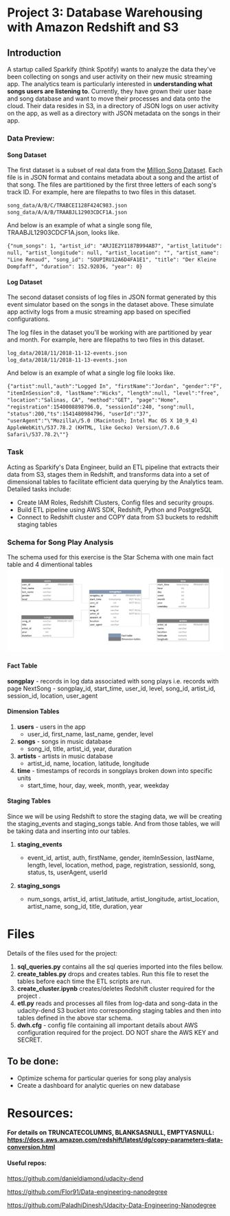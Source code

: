 # Project 3: Database Warehousing with Amazon Redshift and S3

## Introduction

A startup called Sparkify (think Spotify) wants to analyze the data they've been collecting on songs and user activity on their new music streaming app. The analytics team is particularly interested in **understanding what songs users are listening to**. Currently, they have grown their user base and song database and want to move their processes and data onto the cloud. Their data resides in S3, in a directory of JSON logs on user activity on the app, as well as a directory with JSON metadata on the songs in their app.


### Data Preview:
#### Song Dataset
The first dataset is a subset of real data from the [Million Song Dataset](https://labrosa.ee.columbia.edu/millionsong). Each file is in JSON format and contains metadata about a song and the artist of that song. The files are partitioned by the first three letters of each song's track ID. For example, here are filepaths to two files in this dataset.

```
song_data/A/B/C/TRABCEI128F424C983.json
song_data/A/A/B/TRAABJL12903CDCF1A.json
```
And below is an example of what a single song file, TRAABJL12903CDCF1A.json, looks like.
```
{"num_songs": 1, "artist_id": "ARJIE2Y1187B994AB7", "artist_latitude": null, "artist_longitude": null, "artist_location": "", "artist_name": "Line Renaud", "song_id": "SOUPIRU12A6D4FA1E1", "title": "Der Kleine Dompfaff", "duration": 152.92036, "year": 0}
```
#### Log Dataset
The second dataset consists of log files in JSON format generated by this event simulator based on the songs in the dataset above. These simulate app activity logs from a music streaming app based on specified configurations.

The log files in the dataset you'll be working with are partitioned by year and month. For example, here are filepaths to two files in this dataset.

```
log_data/2018/11/2018-11-12-events.json
log_data/2018/11/2018-11-13-events.json
```
And below is an example of what a single log file looks like.
```
{"artist":null,"auth":"Logged In", "firstName":"Jordan", "gender":"F", "itemInSession":0, "lastName":"Hicks", "length":null, "level":"free", "location":"Salinas, CA", "method":"GET", "page":"Home", "registration":1540008898796.0, "sessionId":240, "song":null, "status":200,"ts":1541480984796, "userId":"37", "userAgent":"\"Mozilla\/5.0 (Macintosh; Intel Mac OS X 10_9_4) AppleWebKit\/537.78.2 (KHTML, like Gecko) Version\/7.0.6 Safari\/537.78.2\""}
```

### Task
Acting as Sparkify's Data Engineer, build an ETL pipeline that extracts their data from S3, stages them in Redshift, and transforms data into a set of dimensional tables to facilitate efficient data querying by the Analytics team. 
Detailed tasks include:
- Create IAM Roles, Redshift Clusters, Config files and security groups.
- Build ETL pipeline using AWS SDK, Redshift, Python and PostgreSQL
- Connect to Redshift cluster and COPY data from S3 buckets to redshift staging tables



### Schema for Song Play Analysis
The schema used for this exercise is the Star Schema with one main fact table and 4 dimentional tables
<img src="https://github.com/SumerBangera/Data-Engineering/blob/main/Project%201:%20Postgres/Star%20Schema.png"/>


#### Fact Table
**songplay** - records in log data associated with song plays i.e. records with page NextSong
    - songplay_id, start_time, user_id, level, song_id, artist_id, session_id, location, user_agent

#### Dimension Tables
1. **users** - users in the app
    - user_id, first_name, last_name, gender, level
2. **songs** - songs in music database
    - song_id, title, artist_id, year, duration
3. **artists** - artists in music database
    - artist_id, name, location, latitude, longitude
4. **time** - timestamps of records in songplays broken down into specific units
    - start_time, hour, day, week, month, year, weekday
    

#### Staging Tables
Since we will be using Redshift to store the staging data, we will be creating the staging_events and staging_songs table. And from those tables, we will be taking data and inserting into our tables.

1. **staging_events** 
    - event_id, artist, auth, firstName, gender, itemInSession, lastName, length, level, location, method, page, registration, sessionId, song, status, ts, userAgent, userId

2. **staging_songs** 
    - num_songs, artist_id, artist_latitude, artist_longitude, artist_location, artist_name, song_id, title, duration, year


# Files
Details of the files used for the project:
1. **sql_queries.py** contains all the sql queries imported into the files bellow.
2. **create_tables.py** drops and creates tables. Run this file to reset the tables before each time the ETL scripts are run.
3. **create_cluster.ipynb** creates/deletes Redshift cluster required for the project .
4. **etl.py** reads and processes all files from log-data and song-data in the udacity-dend S3 bucket into corresponding staging tables and then into  tables defined in the above star schema.
5. **dwh.cfg** - config file containing all important details about AWS configuration required for the project. DO NOT share the AWS KEY and SECRET. 


## To be done:
- Optimize schema for particular queries for song play analysis
- Create a dashboard for analytic queries on new database

# Resources:
#### For details on TRUNCATECOLUMNS, BLANKSASNULL, EMPTYASNULL: https://docs.aws.amazon.com/redshift/latest/dg/copy-parameters-data-conversion.html 

#### Useful repos:
https://github.com/danieldiamond/udacity-dend

https://github.com/Flor91/Data-engineering-nanodegree

https://github.com/PaladhiDinesh/Udacity-Data-Engineering-Nanodegree
